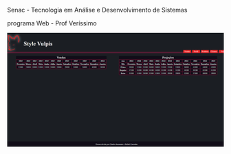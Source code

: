 Senac - Tecnologia em Análise e Desenvolvimento de Sistemas

programa Web - Prof Veríssimo

<img src="./assets/images/print.PNG">
